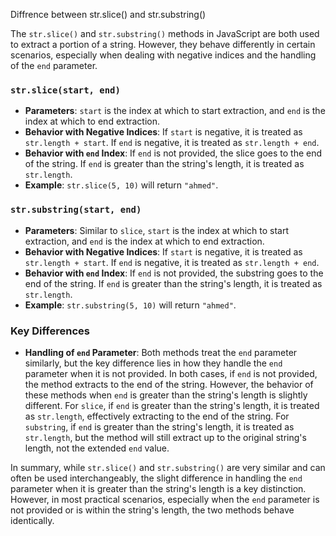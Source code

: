 Diffrence between str.slice() and str.substring()

The `str.slice()` and `str.substring()` methods in JavaScript are both used to extract a portion of a string. However, they behave differently in certain scenarios, especially when dealing with negative indices and the handling of the `end` parameter.

### `str.slice(start, end)`

- **Parameters**: `start` is the index at which to start extraction, and `end` is the index at which to end extraction.
- **Behavior with Negative Indices**: If `start` is negative, it is treated as `str.length + start`. If `end` is negative, it is treated as `str.length + end`.
- **Behavior with `end` Index**: If `end` is not provided, the slice goes to the end of the string. If `end` is greater than the string's length, it is treated as `str.length`.
- **Example**: `str.slice(5, 10)` will return `"ahmed"`.

### `str.substring(start, end)`

- **Parameters**: Similar to `slice`, `start` is the index at which to start extraction, and `end` is the index at which to end extraction.
- **Behavior with Negative Indices**: If `start` is negative, it is treated as `str.length + start`. If `end` is negative, it is treated as `str.length + end`.
- **Behavior with `end` Index**: If `end` is not provided, the substring goes to the end of the string. If `end` is greater than the string's length, it is treated as `str.length`.
- **Example**: `str.substring(5, 10)` will return `"ahmed"`.

### Key Differences

- **Handling of `end` Parameter**: Both methods treat the `end` parameter similarly, but the key difference lies in how they handle the `end` parameter when it is not provided. In both cases, if `end` is not provided, the method extracts to the end of the string. However, the behavior of these methods when `end` is greater than the string's length is slightly different. For `slice`, if `end` is greater than the string's length, it is treated as `str.length`, effectively extracting to the end of the string. For `substring`, if `end` is greater than the string's length, it is treated as `str.length`, but the method will still extract up to the original string's length, not the extended `end` value.

In summary, while `str.slice()` and `str.substring()` are very similar and can often be used interchangeably, the slight difference in handling the `end` parameter when it is greater than the string's length is a key distinction. However, in most practical scenarios, especially when the `end` parameter is not provided or is within the string's length, the two methods behave identically.